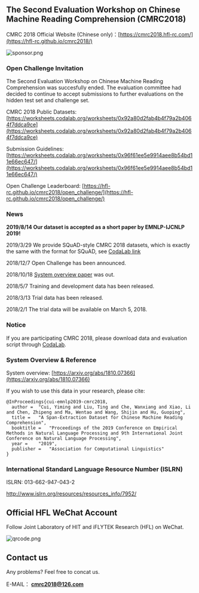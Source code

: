 ## The Second Evaluation Workshop on Chinese Machine Reading Comprehension (CMRC2018)

CMRC 2018 Official Website (Chinese only)：[https://cmrc2018.hfl-rc.com/](https://hfl-rc.github.io/cmrc2018/)


![sponsor.png](https://github.com/ymcui/cmrc2018/blob/master/sponsor.png)

### Open Challenge Invitation
The Second Evaluation Workshop on Chinese Machine Reading Comprehension was succesfully ended. The evaluation committee had decided to continue to accept submissions to further evaluations on the hidden test set and challenge set. 

CMRC 2018 Public Datasets: [https://worksheets.codalab.org/worksheets/0x92a80d2fab4b4f79a2b4064f7ddca9ce](https://worksheets.codalab.org/worksheets/0x92a80d2fab4b4f79a2b4064f7ddca9ce)

Submission Guidelines: [https://worksheets.codalab.org/worksheets/0x96f61ee5e9914aee8b54bd11e66ec647/](https://worksheets.codalab.org/worksheets/0x96f61ee5e9914aee8b54bd11e66ec647/)

Open Challenge Leaderboard: [https://hfl-rc.github.io/cmrc2018/open_challenge/](https://hfl-rc.github.io/cmrc2018/open_challenge/)


### News
**2019/8/14 Our dataset is accepted as a short paper by EMNLP-IJCNLP 2019!**

2019/3/29 We provide SQuAD-style CMRC 2018 datasets, which is exactly the same with the format for SQuAD, see [CodaLab link](https://worksheets.codalab.org/worksheets/0x92a80d2fab4b4f79a2b4064f7ddca9ce)

2018/12/7 Open Challenge has been announced.

2018/10/18 [System overview paper](https://arxiv.org/abs/1810.07366) was out.

2018/5/7 Training and development data has been released.

2018/3/13 Trial data has been released.

2018/2/1 The trial data will be available on March 5, 2018.

### Notice
If you are participating CMRC 2018, please download data and evaluation script through [CodaLab](https://worksheets.codalab.org/worksheets/0x92a80d2fab4b4f79a2b4064f7ddca9ce/).


### System Overview & Reference
System overview: [https://arxiv.org/abs/1810.07366](https://arxiv.org/abs/1810.07366)

If you wish to use this data in your research, please cite:

```
@InProceedings{cui-emnlp2019-cmrc2018,
  author = 	"Cui, Yiming and Liu, Ting and Che, Wanxiang and Xiao, Li and Chen, Zhipeng and Ma, Wentao and Wang, Shijin and Hu, Guoping",
  title = 	"A Span-Extraction Dataset for Chinese Machine Reading Comprehension",
  booktitle = 	"Proceedings of the 2019 Conference on Empirical Methods in Natural Language Processing and 9th International Joint Conference on Natural Language Processing",
  year = 	"2019",
  publisher = 	"Association for Computational Linguistics"
}

```
### International Standard Language Resource Number (ISLRN)
ISLRN: 013-662-947-043-2

http://www.islrn.org/resources/resources_info/7952/

## Official HFL WeChat Account
Follow Joint Laboratory of HIT and iFLYTEK Research (HFL) on WeChat.

![qrcode.png](https://github.com/ymcui/cmrc2018/blob/master/qrcode.jpg)

## Contact us
Any problems? Feel free to concat us.

E-MAIL： **[cmrc2018@126.com](mailto:cmrc2018@126.com)**
